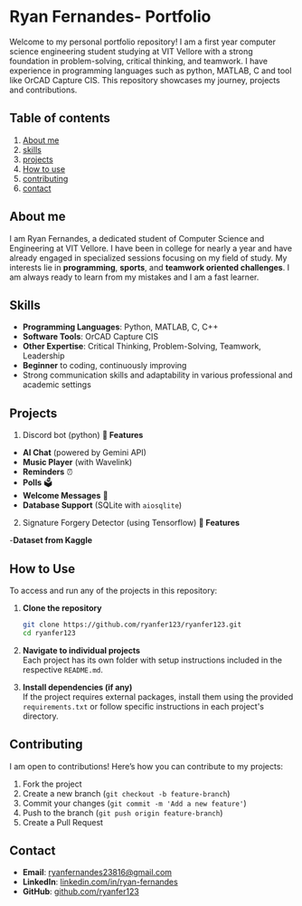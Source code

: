 # Ryan Fernandes- Portfolio

Welcome to my personal portfolio repository! I am a first year computer science engineering student studying at VIT Vellore with a strong foundation in problem-solving, critical 
thinking, and teamwork. I have experience in programming languages such as python, MATLAB, C and tool like OrCAD Capture CIS. This repository showcases my journey, projects and 
contributions.

## Table of contents 
1. [About me](#about-me)
2. [skills](#skills)
3. [projects](#projects)
4. [How to use](#how-to-use)
5. [contributing](#contributing)
6. [contact](#contact)

## About me 
I am Ryan Fernandes, a dedicated student of Computer Science and Engineering at VIT Vellore. I have been in college for nearly a year and have already engaged in specialized sessions 
focusing on my field of study. My interests lie in **programming**, **sports**, and **teamwork oriented challenges**. I am always ready to learn from my mistakes and I am a fast 
learner.

## Skills

- **Programming Languages**: Python, MATLAB, C, C++
- **Software Tools**: OrCAD Capture CIS
- **Other Expertise**: Critical Thinking, Problem-Solving, Teamwork, Leadership
- **Beginner** to coding, continuously improving
- Strong communication skills and adaptability in various professional and academic settings

## Projects

1. Discord bot (python)
**🚀 Features**

- **AI Chat** (powered by Gemini API)
- **Music Player** (with Wavelink)
- **Reminders** ⏰
- **Polls** 🗳️
- **Welcome Messages** 🎉
- **Database Support** (SQLite with `aiosqlite`)

2. Signature Forgery Detector (using Tensorflow)
**🚀 Features**

-**Dataset from Kaggle**
## How to Use

To access and run any of the projects in this repository:

1. **Clone the repository**  
   ```bash
   git clone https://github.com/ryanfer123/ryanfer123.git
   cd ryanfer123
   ```

2. **Navigate to individual projects**  
   Each project has its own folder with setup instructions included in the respective `README.md`.

3. **Install dependencies (if any)**  
   If the project requires external packages, install them using the provided `requirements.txt` or follow specific instructions in each project's directory.

## Contributing

I am open to contributions! Here’s how you can contribute to my projects:

1. Fork the project
2. Create a new branch (`git checkout -b feature-branch`)
3. Commit your changes (`git commit -m 'Add a new feature'`)
4. Push to the branch (`git push origin feature-branch`)
5. Create a Pull Request

## Contact

- **Email**: ryanfernandes23816@gmail.com
- **LinkedIn**: [linkedin.com/in/ryan-fernandes](https://linkedin.com/in/ryanfernandes1)
- **GitHub**: [github.com/ryanfer123](https://github.com/ryanfer123)




